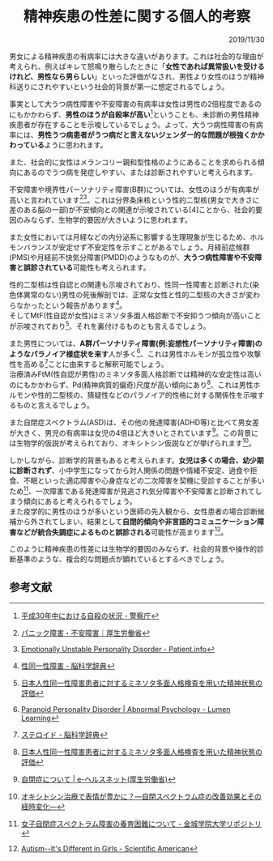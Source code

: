 <div style="text-align: center;">

# 精神疾患の性差に関する個人的考察

</div>

<div style="text-align: right;">

2019/11/30

</div>

<div style="text-align: left;">

男女による精神疾患の有病率には大きな違いがあります。これは社会的な理由が考えられ、例えばキレて怒鳴り散らしたときに「**女性であれば異常扱いを受けるけれど、男性なら男らしい**」といった評価がなされ、男性より女性のほうが精神科送りにされやすいという社会的背景が第一に想定されるでしょう。


事実として大うつ病性障害や不安障害の有病率は女性は男性の2倍程度であるのにもかかわらず、**男性のほうが自殺率が高い**[^1]ということも、未診断の男性精神疾患者が存在することを示唆しているでしょう。よって、大うつ病性障害の有病率には、**男性うつ病患者がうつ病だと言えないジェンダー的な問題が根強くかかわっている**ように思われます。  

また、社会的に女性はメランコリー親和型性格のようにあることを求められる傾向にあるのでうつ病を発症しやすい、または診断されやすいと考えられます。  


不安障害や境界性パーソナリティ障害(B群)については、女性のほうが有病率が高いと言われています[^2][^3]。これは分界条床核という性的二型核(男女で大きさに差のある脳の一部)が不安傾向との関連が示唆されている[4]ことから、社会的要因のみならず、生物学的要因が大きいように思われます。     

また女性においては月経などの内分泌系に影響する生理現象が生じるため、ホルモンバランスが安定せず不安定性を示すことがあるでしょう。月経前症候群(PMS)や月経前不快気分障害(PMDD)のようなものが、**大うつ病性障害や不安障害と誤診されている**可能性も考えられます。  


性的二型核は性自認との関連も示唆されており、性同一性障害と診断された(染色体異常のない)男性の死後解剖では、正常な女性と性的二型核の大きさが変わらなかったという報告があります[^5]。     
そしてMtF(性自認が女性)はミネソタ多面人格診断で不安抑うつ傾向が高いことが示唆されており[^6]、それを裏付けるものとも言えるでしょう。  


また男性については、**A群パーソナリティ障害(例:妄想性パーソナリティ障害)のようなパラノイア様症状を来す**人が多く[^7]、これは男性ホルモンが孤立性や攻撃性を高める[^8]ことに由来すると解釈可能でしょう。  
治療済みFtM(性自認が男性)のミネソタ多面人格診断では精神的な安定性は高いのにもかかわらず、Pd(精神病質的偏奇)尺度が高い傾向にあり[^6]、これは男性ホルモンや性的二型核の、猜疑性などのパラノイア的性格に対する関係性を示唆するものと言えるでしょう。  


また自閉症スペクトラム(ASD)は、その他の発達障害(ADHD等)と比べて男女差が大きく、男児の有病率は女児の4倍ほど大きいとされています[^9]。この背景には生物学的仮説が考えられており、オキシトシン仮説などが挙げられます[^10]。  

しかしながら、診断学的背景もあると考えられます。**女児は多くの場合、幼少期に診断されず**、小中学生になってから対人関係の問題や情緒不安定、過食や拒食、不眠といった適応障害や心身症などの二次障害を契機に受診することが多いため[^11]、一次障害である発達障害が見逃され気分障害や不安障害と診断されてしまう傾向にあると考えられるでしょう。  
また疫学的に男性のほうが多いという医師の先入観から、女性患者の場合診断候補から外されてしまい、結果として**自閉的傾向や非言語的コミュニケーション障害などが統合失調症によるものと誤診される**可能性が高まります[^12]。  

このように精神疾患の性差には生物学的要因のみならず、社会的背景や操作的診断基準のような、複合的な問題点が顕れているとするべきでしょう。  

## 参考文献

[^1]: [平成30年中における自殺の状況 - 警察庁](https://www.google.com/url?sa=t&source=web&rct=j&url=https%3A%2F%2Fwww.npa.go.jp%2Fsafetylife%2Fseianki%2Fjisatsu%2FH30%2FH30_jisatunojoukyou.pdf&ved=2ahUKEwiQyoX_jJHmAhVIM94KHR45Bts4ChAWMAR6BAgIEAI&usg=AOvVaw2NMb1M4hvyAtbS078u0__w)

[^2]: [パニック障害・不安障害｜厚生労働省](https://www.mhlw.go.jp/kokoro/speciality/detail_panic.html)

[^3]: [Emotionally Unstable Personality Disorder - Patient.info](https://patient.info/doctor/emotionally-unstable-personality-disorder)

[^4]: [不安や恐怖の感じ方に性差はあるか 分界条床核における性差](https://www.tohoku.ac.jp/japanese/2019/02/press20190213-03-uchida.html)

[^5]: [性同一性障害 - 脳科学辞典](https://bsd.neuroinf.jp/wiki/%E6%80%A7%E5%90%8C%E4%B8%80%E6%80%A7%E9%9A%9C%E5%AE%B3)

[^6]: [日本人性同一性障害患者に対するミネソタ多面人格検査を用いた精神状態の評価](https://www.google.com/url?sa=t&source=web&rct=j&url=https%3A%2F%2Fwww.osaka-med.ac.jp%2Fgraduate%2Fmedical%2Fresults%2Fresult%2FH26%2Fo1130.pdf&ved=2ahUKEwjTnpH6j5HmAhUOMd4KHYIsDBUQFjABegQICxAB&usg=AOvVaw2wFwKVXegx6PanbTI23xhO)

[^7]: [Paranoid Personality Disorder | Abnormal Psychology - Lumen Learning](https://courses.lumenlearning.com/abnormalpsychology/chapter/paranoid-personality-disorder/)

[^8]: [ステロイド - 脳科学辞典](https://bsd.neuroinf.jp/wiki/%E3%82%B9%E3%83%86%E3%83%AD%E3%82%A4%E3%83%89#.E7.B2.BE.E5.B7.A3.E3.83.9B.E3.83.AB.E3.83.A2.E3.83.B3)

[^9]: [自閉症について | e-ヘルスネット(厚生労働省\)](https://www.e-healthnet.mhlw.go.jp/information/heart/k-03-005.html)

[^10]: [オキシトシン治療で表情が豊かに？―自閉スペクトラム症の改善効果とその経時変化―](https://www.amed.go.jp/news/release_20190517-01.html)

[^11]: [女子自閉症スペクトラム障害の養育困難について - 金城学院大学リポジトリ](https://www.google.com/url?sa=t&source=web&rct=j&url=https://kinjo.repo.nii.ac.jp/%3Faction%3Drepository_uri%26item_id%3D957%26file_id%3D22%26file_no%3D1&ved=2ahUKEwjV4vvNk5HmAhWNad4KHe6-BUMQFjAHegQIChAK&usg=AOvVaw1Oi6z5kT6NDGyzb9iujvg5)

[^12]: [Autism--It's Different in Girls - Scientific American](https://www.scientificamerican.com/article/autism-it-s-different-in-girls/)
</div>
